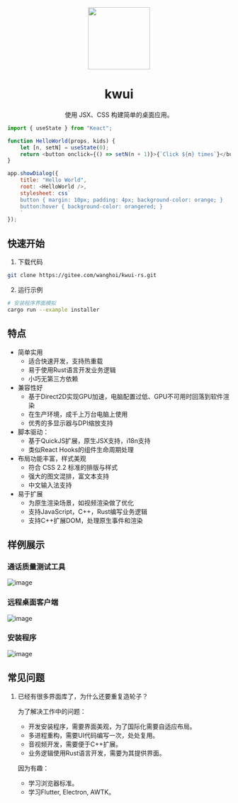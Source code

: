<div align="center">
<img src="https://gitee.com/wanghoi/kwui/raw/master/icon.svg" height="140px" />

# kwui

使用 JSX、CSS 构建简单的桌面应用。 

</div>


```javascript
import { useState } from "Keact";

function HelloWorld(props, kids) {
    let [n, setN] = useState(0);
    return <button onclick={() => setN(n + 1)}>{`Click ${n} times`}</button>;
}

app.showDialog({
    title: "Hello World",
	root: <HelloWorld />,
	stylesheet: css`
	button { margin: 10px; padding: 4px; background-color: orange; }
	button:hover { background-color: orangered; }
    `
});
```

## 快速开始

1. 下载代码
```bash
git clone https://gitee.com/wanghoi/kwui-rs.git
```
2. 运行示例
```bash
# 安装程序界面模拟
cargo run --example installer
```

## 特点

- 简单实用
  - 适合快速开发，支持热重载
  - 易于使用Rust语言开发业务逻辑
  - 小巧无第三方依赖
- 兼容性好
  - 基于Direct2D实现GPU加速，电脑配置过低、GPU不可用时回落到软件渲染
  - 在生产环境，成千上万台电脑上使用
  - 优秀的多显示器与DPI缩放支持
- 脚本驱动：
  - 基于QuickJS扩展，原生JSX支持，i18n支持
  - 类似React Hooks的组件生命周期处理
- 布局功能丰富，样式美观
  - 符合 CSS 2.2 标准的排版与样式
  - 强大的图文混排，富文本支持
  - 中文输入法支持
- 易于扩展
  - 为原生渲染场景，如视频渲染做了优化
  - 支持JavaScript，C++，Rust编写业务逻辑
  - 支持C++扩展DOM，处理原生事件和渲染

## 样例展示

### 通话质量测试工具
![image](https://gitee.com/wanghoi/kwui/raw/master/docs/VoIPTool.png)

### 远程桌面客户端
![image](https://gitee.com/wanghoi/kwui/raw/master/docs/KuDesk.jpg)

### 安装程序
![image](https://gitee.com/wanghoi/kwui/raw/master/docs/installer.png)

## 常见问题

1. 已经有很多界面库了，为什么还要重复造轮子？
   
    为了解决工作中的问题：
    - 开发安装程序，需要界面美观，为了国际化需要自适应布局。
    - 多进程重构，需要UI代码编写一次，处处复用。
    - 音视频开发，需要便于C++扩展。
    - 业务逻辑使用Rust语言开发，需要为其提供界面。

    因为有趣：
    - 学习浏览器标准。
    - 学习Flutter, Electron, AWTK。
